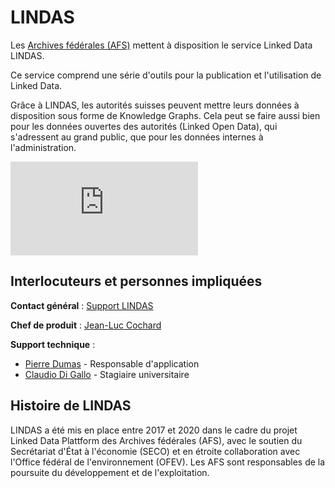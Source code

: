 # LINDAS

Les [Archives fédérales (AFS)](https://www.bar.admin.ch/bar/fr/home.html) mettent à disposition le service Linked Data LINDAS. 
 
Ce service comprend une série d'outils pour la publication et l'utilisation de Linked Data.

Grâce à LINDAS, les autorités suisses peuvent mettre leurs données à disposition sous forme de Knowledge Graphs. Cela peut se faire aussi bien pour les données ouvertes des autorités (Linked Open Data), qui s'adressent au grand public, que pour les données internes à l'administration.

<iframe class="item-16-9-ratio" frameborder="0" src="https://www.youtube-nocookie.com/embed/{{ i18n "homePageYouTubeVideoID" }}" allow="clipboard-write; encrypted-media; picture-in-picture; web-share" allowfullscreen></iframe>

## Interlocuteurs et personnes impliquées

**Contact général** :
[Support LINDAS](mailto:support.lindas@bar.admin.ch)

**Chef de produit** :
[Jean-Luc Cochard](mailto:Jean-luc.cochard@bar.admin.ch)

**Support technique** :
- [Pierre Dumas](mailto:pierre.dumas@bar.admin.ch) - Responsable d'application   
- [Claudio Di Gallo](mailto:claudio.digallo@bar.admin.ch) - Stagiaire universitaire

## Histoire de LINDAS

LINDAS a été mis en place entre 2017 et 2020 dans le cadre du projet Linked Data Plattform des Archives fédérales (AFS), avec le soutien du Secrétariat d'État à l'économie (SECO) et en étroite collaboration avec l'Office fédéral de l'environnement (OFEV). Les AFS sont responsables de la poursuite du développement et de l'exploitation.
